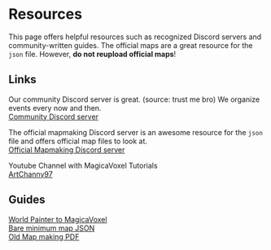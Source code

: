 # Resources
This page offers helpful resources such as recognized Discord servers and community-written guides. The official maps are a great resource for the `json` file. However, **do not reupload official maps**!

## Links
Our community Discord server is great. (source: trust me bro) We organize events every now and then.<br/>
[Community Discord server](https://discord.gg/t5zhZRJ2w3)

The official mapmaking Discord server is an awesome resource for the `json` file and offers official map files to look at.<br/>
[Official Mapmaking Discord server](https://discord.gg/sJA3cs4DEV)

Youtube Channel with MagicaVoxel Tutorials<br/>
[ArtChanny97](https://youtube.com/c/ArtChanny97)

## Guides
[World Painter to MagicaVoxel](/guides/worldpainter.md)<br/>
[Bare minimum map JSON](/guides/bare_minimum.md)<br/>
[Old Map making PDF](/guides/pdf.md)